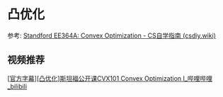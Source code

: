 # 凸优化

参考: [Standford EE364A: Convex Optimization - CS自学指南 (csdiy.wiki)](https://csdiy.wiki/数学进阶/convex/)

## 视频推荐

[[官方字幕\][凸优化]斯坦福公开课CVX101 Convex Optimization I_哔哩哔哩_bilibili](https://www.bilibili.com/video/BV1iW411U7GF/?spm_id_from=333.999.0.0&vd_source=d03b0f673ed993b8e86fd863bd92d95e)